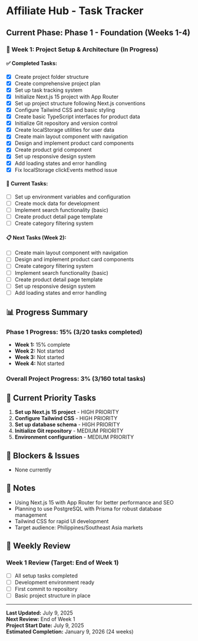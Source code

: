 # Affiliate Hub - Task Tracker

## Current Phase: Phase 1 - Foundation (Weeks 1-4)

### 🔄 Week 1: Project Setup & Architecture (In Progress)

#### ✅ Completed Tasks:
- [x] Create project folder structure
- [x] Create comprehensive project plan
- [x] Set up task tracking system
- [x] Initialize Next.js 15 project with App Router
- [x] Set up project structure following Next.js conventions
- [x] Configure Tailwind CSS and basic styling
- [x] Create basic TypeScript interfaces for product data
- [x] Initialize Git repository and version control
- [x] Create localStorage utilities for user data
- [x] Create main layout component with navigation
- [x] Design and implement product card components
- [x] Create product grid component
- [x] Set up responsive design system
- [x] Add loading states and error handling
- [x] Fix localStorage clickEvents method issue

#### 🚧 Current Tasks:
- [ ] Set up environment variables and configuration
- [ ] Create mock data for development
- [ ] Implement search functionality (basic)
- [ ] Create product detail page template
- [ ] Create category filtering system

#### 📋 Next Tasks (Week 2):
- [ ] Create main layout component with navigation
- [ ] Design and implement product card components
- [ ] Create category filtering system
- [ ] Implement search functionality (basic)
- [ ] Create product detail page template
- [ ] Set up responsive design system
- [ ] Add loading states and error handling

## 📊 Progress Summary

### Phase 1 Progress: 15% (3/20 tasks completed)
- **Week 1:** 15% complete
- **Week 2:** Not started
- **Week 3:** Not started
- **Week 4:** Not started

### Overall Project Progress: 3% (3/160 total tasks)

## 🎯 Current Priority Tasks

1. **Set up Next.js 15 project** - HIGH PRIORITY
2. **Configure Tailwind CSS** - HIGH PRIORITY
3. **Set up database schema** - HIGH PRIORITY
4. **Initialize Git repository** - MEDIUM PRIORITY
5. **Environment configuration** - MEDIUM PRIORITY

## 🚨 Blockers & Issues

- None currently

## 📝 Notes

- Using Next.js 15 with App Router for better performance and SEO
- Planning to use PostgreSQL with Prisma for robust database management
- Tailwind CSS for rapid UI development
- Target audience: Philippines/Southeast Asia markets

## 🔄 Weekly Review

### Week 1 Review (Target: End of Week 1)
- [ ] All setup tasks completed
- [ ] Development environment ready
- [ ] First commit to repository
- [ ] Basic project structure in place

---

**Last Updated:** July 9, 2025  
**Next Review:** End of Week 1  
**Project Start Date:** July 9, 2025  
**Estimated Completion:** January 9, 2026 (24 weeks)
